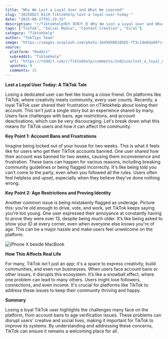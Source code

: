 ```yaml
---
title: "Why We Lost a Loyal User and What We Learned"
slug: "20250827-0119-Tiktokhelp-lost-a-loyal-user-today-"
date: "2025-08-27T01:19:35"
description: "r/Tiktokhelp에서 화제가 된 Why We Lost a Loyal User and What We Learned에 대한 깊이 있는 분석과 인사이트"
tags: ["TikTok", "Social Media", "Content Creation", "Viral"]
category: "Tiktokhelp"
author: "TokTips Team"
image: "https://images.unsplash.com/photo-1645848810565-ff3c1de0da09?crop=entropy&cs=tinysrgb&fit=max&fm=jpg&ixid=M3w3OTU0NDF8MHwxfHNlYXJjaHwzNHx8dGlrdG9rfGVufDF8MHx8fDE3NTYyMjUxNjh8MA&ixlib=rb-4.1.0&q=80&w=1080"
source:
  platform: "Reddit"
  subreddit: "Tiktokhelp"
  url: "https://reddit.com/r/Tiktokhelp/comments/1n02sim/lost_a_loyal_user_today/"
  upvotes: 8
  comments: 15
---
```


**Lost a Loyal User Today: A TikTok Tale**

Losing a dedicated user can feel like losing a close friend. On platforms like TikTok, where creativity meets community, every user counts. Recently, a loyal TikTok user shared their frustration on r/Tiktokhelp about losing their account. This isn't just a single story but an experience shared by many. Users face challenges with bans, age restrictions, and account deactivations, which can be very discouraging. Let's break down what this means for TikTok users and how it can affect the community.

**Key Point 1: Account Bans and Frustrations**

Imagine being locked out of your house for two weeks. This is what it feels like for users who get their TikTok accounts banned. One user shared how their account was banned for two weeks, causing them inconvenience and frustration. These bans can happen for various reasons, including breaking community guidelines or being flagged incorrectly. It's like being told you can't come to the party, even when you followed all the rules. Users often feel helpless and upset, especially when they believe they've done nothing wrong.

**Key Point 2: Age Restrictions and Proving Identity**

Another common issue is being mistakenly flagged as underage. Picture this: you're old enough to drive, vote, and work, yet TikTok keeps saying you're too young. One user expressed their annoyance at constantly having to prove they were over 13, despite being much older. It’s like being asked to show your ID at every corner, even when everyone else knows you're of age. This can be a major hassle and make users feel unwelcome on the platform.

![iPhone X beside MacBook](https://images.unsplash.com/photo-1517292987719-0369a794ec0f?crop=entropy&cs=tinysrgb&fit=max&fm=jpg&ixid=M3w3OTU0NDF8MHwxfHNlYXJjaHw1fHxzb2NpYWwlMjBtZWRpYXxlbnwxfDB8fHwxNzU2MjI1MTY5fDA&ixlib=rb-4.1.0&q=80&w=1080)

**How This Affects Real Life**

For many, TikTok isn't just an app; it's a space to express creativity, build communities, and even run businesses. When users face account bans or other issues, it disrupts this ecosystem. It’s like a snowball effect, where one problem can lead to many others. Users might lose followers, connections, and even income. It's crucial for platforms like TikTok to address these issues to keep their community thriving and happy.

**Summary**

Losing a loyal TikTok user highlights the challenges many face on the platform, from account bans to age verification issues. These problems can disrupt users' creative and social lives, making it important for TikTok to improve its systems. By understanding and addressing these concerns, TikTok can ensure it remains a welcoming place for all.
